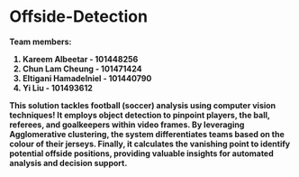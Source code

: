 # Offside-Detection

<b>Team members:<b>

1. Kareem Albeetar - 101448256
2. Chun Lam Cheung - 101471424
3. Eltigani Hamadelniel - 101440790
4. Yi Liu - 101493612

This solution tackles football (soccer) analysis using computer vision techniques! It employs object detection to pinpoint players, the ball, referees, and goalkeepers within video frames. By leveraging Agglomerative clustering, the system differentiates teams based on the colour of their jerseys. Finally, it calculates the vanishing point to identify potential offside positions, providing valuable insights for automated analysis and decision support.




